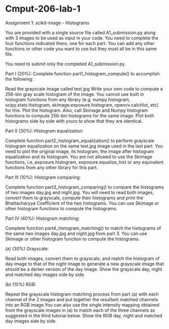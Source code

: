 # Cmput-206-lab-1
Assignment 1: scikit-image - Histograms

You are provided with a single source file called A1_submission.py along with 3 images to be used as input in your code. You need to complete the four functions indicated there, one for each part. You can add any other functions or other code you want to use but they must all be in this same file.

You need to submit only the completed A1_submission.py.

Part I (20%): Complete function part1_histogram_compute() to accomplish the following:

Read the grayscale image called test.jpg
Write your own code to compute a 256-bin gray scale histogram of the image. You cannot use built in histogram functions from any library (e.g. numpy.histogram, scipy.stats.histogram, skimage.exposure.histogram, opencv.calcHist, etc) for this.
Plot the histogram.
Also, call Skimage and Numpy histogram functions to compute 256-bin histograms for the same image. Plot both histograms side by side with yours to show that they are identical.

Part II (30%): Histogram equalization:

Complete function part2_histogram_equalization() to perform grayscale histogram equalization on the same test.jpg image used in the last part. You need to plot the original image, its histogram, the image after histogram equalization and its histogram. You are not allowed to use the Skimage functions, i.e.,exposure.histogram, exposure.equalize_hist or any equivalent functions from any other library for this part.

Part III (10%): Histogram comparing:

Complete function part3_histogram_comparing() to compare the histograms of two images day.jpg and night.jpg. You will need to read both images, convert them to grayscale, compute their histograms and print the Bhattacharyya Coefficient of the two histograms. You can use Skimage or other histogram functions to compute the histograms.

Part IV (40%): Histogram matching:

Complete function part4_histogram_matching() to match the histograms of the same two images day.jpg and night.jpg from part 3. You can use Skimage or other histogram function to compute the histograms.

(a) (30%) Grayscale:

Read both images, convert them to grayscale, and match the histogram of day image to that of the night image to generate a new grayscale image that should be a darker version of the day image. Show the grayscale day, night and matched day images side by side.

(b) (10%) RGB: 

Repeat the grayscale histogram matching process from part (a) with each channel of the 2 images and put together the resultant matched channels into an RGB image.You can also use the single intensity mapping obtained from the grayscale images in (a) to match each of the three channels as suggested in the third tutorial below. Show the RGB day, night and matched day images side by side.
